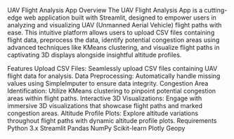 UAV Flight Analysis App
Overview
The UAV Flight Analysis App is a cutting-edge web application built with Streamlit, designed to empower users in analyzing and visualizing UAV (Unmanned Aerial Vehicle) flight paths with ease. This intuitive platform allows users to upload CSV files containing flight data, preprocess the data, identify potential congestion areas using advanced techniques like KMeans clustering, and visualize flight paths in captivating 3D displays alongside insightful altitude profiles.

Features
Upload CSV Files: Seamlessly upload CSV files containing UAV flight data for analysis.
Data Preprocessing: Automatically handle missing values using SimpleImputer to ensure data integrity.
Congestion Area Identification: Utilize KMeans clustering to pinpoint potential congestion areas within flight paths.
Interactive 3D Visualizations: Engage with immersive 3D visualizations that showcase flight paths and marked congestion areas.
Altitude Profile Plots: Explore altitude variations throughout flight paths with dynamic altitude profile plots.
Requirements
Python 3.x
Streamlit
Pandas
NumPy
Scikit-learn
Plotly
Geopy
